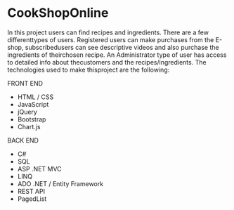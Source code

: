 # CookShopOnline

In this project users can find recipes and ingredients. There are a few differenttypes of users. 
Registered users can make purchases from the E-shop, subscribedusers can see descriptive videos 
and also purchase the ingredients of theirchosen recipe. An Administrator type of user has access 
to detailed info about thecustomers and the recipes/ingredients. The technologies used to make 
thisproject are the following:

FRONT END
- HTML / CSS
- JavaScript
- jQuery
- Bootstrap
- Chart.js

BACK END
- C#
- SQL
- ASP .NET MVC
- LINQ
- ADO .NET / Entity Framework
- REST API
- PagedList
